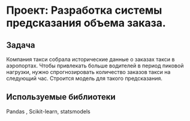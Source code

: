 # Проект:  Разработка системы предсказания объема заказа.

## Задача
Компания такси собрала исторические данные о заказах такси в аэропортах. Чтобы привлекать больше водителей в период пиковой нагрузки, нужно спрогнозировать количество заказов такси на следующий час. Строится модель для такого предсказания.

## Используемые библиотеки

Pandas , Scikit-learn, statsmodels
